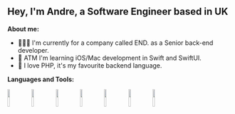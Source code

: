 <!-- Your title -->
## Hey, I'm Andre, a Software Engineer based in UK


**About me:**

- 👨🏽‍💻 I'm currently for a company called END. as a Senior back-end developer.
- :wrench: ATM I'm learning iOS/Mac development in Swift and SwiftUI.
- 💬 I love PHP, it's my favourite backend language.

**Languages and Tools:** 
<p>
  <code><img width="10%" src="https://www.vectorlogo.zone/logos/docker/docker-ar21.svg"></code>
  <code><img width="10%" src="https://www.vectorlogo.zone/logos/kubernetes/kubernetes-ar21.svg"></code>
  <code><img width="10%" src="https://www.vectorlogo.zone/logos/php/php-ar21.svg"></code>
  <code><img width="10%" src="https://www.vectorlogo.zone/logos/laravel/laravel-ar21.svg"></code>
  <code><img width="10%" src="https://upload.wikimedia.org/wikipedia/en/5/53/Magento.svg"></code>
  <code><img width="10%" src="https://www.vectorlogo.zone/logos/google_cloud/google_cloud-ar21.svg"></code>
  <code><img width="10%" src="https://www.vectorlogo.zone/logos/jenkins/jenkins-ar21.svg"></code>
</p>

